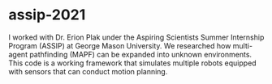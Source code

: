 # assip-2021
I worked with Dr. Erion Plak under the Aspiring Scientists Summer Internship Program (ASSIP) at George Mason University. We researched how multi-agent pathfinding (MAPF) can be expanded into unknown environments. This code is a working framework that simulates multiple robots equipped with sensors that can conduct motion planning.
